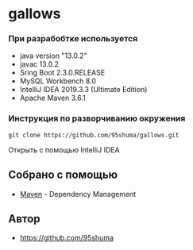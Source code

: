 # gallows


### При разрабобтке используется

* java version "13.0.2"
* javac 13.0.2
* Sring Boot 2.3.0.RELEASE
* MySQL Workbench 8.0
* IntelliJ IDEA 2019.3.3 (Ultimate Edition)
* Apache Maven 3.6.1

### Инструкция по разворчиванию окружения

```
git clone https://github.com/95shuma/gallows.git
```

Открыть с помощью IntelliJ IDEA


## Собрано с помощью

* [Maven](https://maven.apache.org/) - Dependency Management

## Автор

* https://github.com/95shuma
